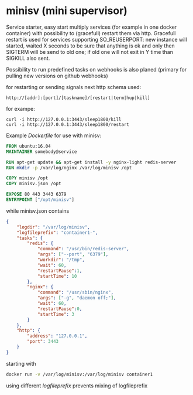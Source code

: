 # minisv (mini supervisor)

Service starter, easy start multiply services (for example in one docker
container) with possibility to (gracefull) restart them via
http. Gracefull restart is used for services supporting SO_REUSERPORT:
new instance will started, waited X seconds to be sure that anything
is ok and only then SIGTERM will be send to old one; if old one
will not exit in Y time than SIGKILL also sent.

Possibility to run predefined tasks on webhooks is also planed
(primary for pulling new versions on github webhooks)

for restarting or sending signals next http schema used:

`http://[addr]:[port]/[taskname]/[restart|term|hup|kill]`

for exampe:
```
curl -i http://127.0.0.1:3443/sleep1800/kill
curl -i http://127.0.0.1:3443/sleep1800/restart
```

Example *Dockerfile* for use with minisv:

```Dockerfile
FROM ubuntu:16.04
MAINTAINER somebody@service

RUN apt-get update && apt-get install -y nginx-light redis-server
RUN mkdir -p /var/log/nginx /var/log/minisv /opt

COPY minisv /opt
COPY minisv.json /opt

EXPOSE 80 443 3443 6379
ENTRYPOINT ["/opt/minisv"]
```

while minisv.json contains

```json
{
    "logdir": "/var/log/minisv",
    "logfileprefix": "container1-",
    "tasks": {
        "redis": {
            "command": "/usr/bin/redis-server",
            "args": ["--port", "6379"],
            "workdir": "/tmp",
            "wait": 60,
            "restartPause":1,
            "startTime": 10
        },
        "nginx": {
            "command": "/usr/sbin/nginx",
            "args": ["-g", "daemon off;"],
            "wait": 60,
            "restartPause":0,
            "startTime": 3
        }
    },
    "http": {
        "address": "127.0.0.1",
        "port": 3443
    }
}
```

starting with
```bash
docker run -v /var/log/minisv:/var/log/minisv container1
```

using different *logfileprefix* prevents mixing of logfileprefix
